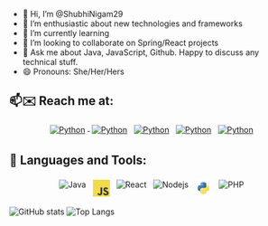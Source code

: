 - 👋 Hi, I’m @ShubhiNigam29
- 👀 I’m enthusiastic about new technologies and frameworks
- 🌱 I’m currently learning 
- 💞️ I’m looking to collaborate on Spring/React projects
- 💬 Ask me about Java, JavaScript, Github. Happy to discuss any technical stuff.
- 😄 Pronouns: She/Her/Hers

## 📫✉️ Reach me at:

<p align="center">
 <a href="https://github.com/ShubhiNigam29" target="_blank" rel="noopener noreferrer"> <img src="https://www.svgrepo.com/show/306096/github.svg" alt="Python" height="20" style="vertical-align:top; margin:4px"> </a>
 <a href="https://www.linkedin.com/in/shubhi-nigam-942864167/" target="_blank" rel="noopener noreferrer"> <img src="https://www.svgrepo.com/show/157006/linkedin.svg" alt="Python" height="20" style="vertical-align:top; margin:4px"></a>
 <a href="mailto:shubhinigam29@gmail.com"> <img src="https://www.svgrepo.com/show/303161/gmail-icon-logo.svg" alt="Python" height="20" style="vertical-align:top; margin:4px"></a>
 <a href="https://www.facebook.com/shubhi.nigam.1840/"> <img src="https://www.svgrepo.com/show/111203/facebook.svg" alt="Python" height="20" style="vertical-align:top; margin:4px"></a>
 <a href="https://www.instagram.com/shubhhinigam29/"> <img src="https://www.svgrepo.com/show/111199/instagram.svg" alt="Python" height="20" style="vertical-align:top; margin:4px"></a>
</p>

## 🧰 Languages and Tools:
<p align="center">
 <img src="https://www.svgrepo.com/show/184143/java.svg" alt="Java" height="30" style="vertical-align:top; margin:4px">
 <img src="https://raw.githubusercontent.com/github/explore/80688e429a7d4ef2fca1e82350fe8e3517d3494d/topics/javascript/javascript.png" alt="Javascript" height="30" style="vertical-align:top; margin:4px">
 <img src="https://www.svgrepo.com/show/303157/react-logo.svg" alt="React" height="30" style="vertical-align:top; margin:4px">
 <img src="https://www.svgrepo.com/show/314392/node.svg" alt="Nodejs" height="30" style="vertical-align:top; margin:4px">
 <img src="https://raw.githubusercontent.com/github/explore/80688e429a7d4ef2fca1e82350fe8e3517d3494d/topics/python/python.png" alt="Python" height="30" style="vertical-align:top; margin:4px">
 <img src="https://www.svgrepo.com/show/226137/php.svg" alt="PHP" height="30" style="vertical-align:top; margin:4px">
</p>

![GitHub stats](https://github-readme-stats.vercel.app/api?username=ShubhiNigam29&show_icons=true&theme=tokyonight)
![Top Langs](https://github-readme-stats.vercel.app/api/top-langs/?username=ShubhiNigam29&theme=tokyonight)

<!---
ShubhiNigam29/ShubhiNigam29 is a ✨ special ✨ repository because its `README.md` (this file) appears on your GitHub profile.
You can click the Preview link to take a look at your changes.
--->
